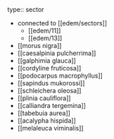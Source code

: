 type:: sector

- connected to [[edem/sectors]]
	- [[edem/11]]
	- [[edem/13]]
- [[morus nigra]]
- [[caesalpinia pulcherrima]]
- [[galphimia glauca]]
- [[cordyline fruticosa]]
- [[podocarpus macrophyllus]]
- [[sapindus mukorossi]]
- [[schleichera oleosa]]
- [[plinia cauliflora]]
- [[calliandra tergemina]]
- [[tabebuia aurea]]
- [[acalypha hispida]]
- [[melaleuca viminalis]]
